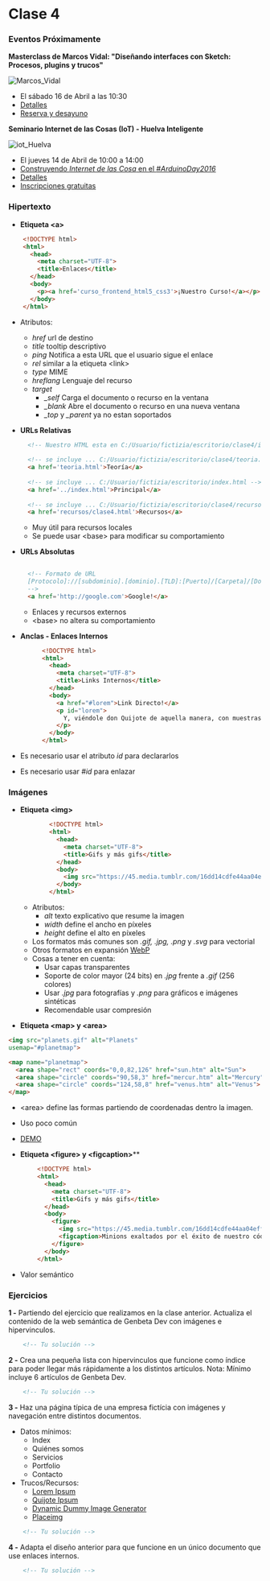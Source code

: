 # Clase 4

### Eventos Próximamente

**Masterclass de Marcos Vidal: "Diseñando interfaces con Sketch: Procesos, plugins y trucos"**

![Marcos_Vidal](http://www.fictizia.com/assets/imgs/blog/articles/26/sketch-masterclass-Marcos-Vidal.jpg)

- El sábado 16 de Abril a las 10:30
- [Detalles](http://www.fictizia.com/actualidad/sketch-masterclass-Marcos-Vidal)
- [Reserva y desayuno](http://entradium.com/entradas/masterclass-disenando-interfaces-con-sketch-procesos-plugins-y-trucos)


**Seminario Internet de las Cosas (IoT) - Huelva Inteligente**

![iot_Huelva](http://blog.huelvainteligente.es/wp-content/uploads/2016/03/blog-articulo.jpg)

- El jueves 14 de Abril de 10:00 a 14:00
- [Construyendo *Internet de las Cosa* en el *#ArduinoDay2016*](http://www.fictizia.com/actualidad/arduino-day-2016-calidad-del-aire)
- [Detalles](http://blog.huelvainteligente.es/noticias/internet-de-las-cosas-iot/)
- [Inscripciones gratuitas](http://www.diphuelva.es/servicios/inscripciones/busqueda/?idIns=80078048)


### Hipertexto

- **Etiqueta &lt;a&gt;**
```html
    <!DOCTYPE html>
    <html>
      <head>
        <meta charset="UTF-8">
        <title>Enlaces</title>
      </head>
      <body>
        <p><a href='curso_frontend_html5_css3'>¡Nuestro Curso!</a></p>
      </body> 
    </html>
```
  - Atributos:
    - *href* url de destino
    - *title* tooltip descriptivo
    - *ping* Notifica a esta URL que el usuario sigue el enlace
    - *rel* similar a la etiqueta &lt;link&gt;
    - *type* MIME
    - *hreflang* Lenguaje del recurso
    - *target* 
      - *_self* Carga el documento o recurso en la ventana
      - *_blank* Abre el documento o recurso en una nueva ventana
      - *_top* y *_parent* ya no estan soportados
- **URLs Relativas**
  ```html
    <!-- Nuestro HTML esta en C:/Usuario/fictizia/escritorio/clase4/index.html-->
    
    <!-- se incluye ... C:/Usuario/fictizia/escritorio/clase4/teoria.html -->
    <a href='teoria.html'>Teoría</a>
    
    <!-- se incluye ... C:/Usuario/fictizia/escritorio/index.html -->
    <a href='../index.html'>Principal</a>
    
    <!-- se incluye ... C:/Usuario/fictizia/escritorio/clase4/recursos -->
    <a href='recursos/clase4.html'>Recursos</a>
  ```
  - Muy útil para recursos locales
  - Se puede usar &lt;base&gt; para modificar su comportamiento

- **URLs Absolutas**
  ```html
    
    <!-- Formato de URL
    [Protocolo]://[subdominio].[dominio].[TLD]:[Puerto]/[Carpeta]/[Documento].[Extensión]#[marca]?[Query]
    -->
    <a href='http://google.com'>Google!</a>

  ```
  - Enlaces y recursos externos
  - &lt;base&gt; no altera su comportamiento

- **Anclas - Enlaces Internos**
  ```html
        <!DOCTYPE html>
        <html>
          <head>
            <meta charset="UTF-8">
            <title>Links Internos</title>
          </head>
          <body>
            <a href="#lorem">Link Directo!</a>
            <p id="lorem">
              Y, viéndole don Quijote de aquella manera, con muestras de tanta tristeza, le dijo: Sábete, Sancho, que no es un hombre más que otro si no hace más que otro. Todas estas borrascas que nos suceden son señales de que presto ha de serenar el tiempo y han de sucedernos bien las cosas; porque no es posible que el mal ni el bien sean durables, y de aquí se sigue que, habiendo durado mucho el mal, el bien está ya cerca. Así que, no debes congojarte por las desgracias que a mí me suceden, pues a ti no te cabe parte dellas.Y, viéndole don Quijote de aquella manera, con muestras de tanta tristeza, le dijo: Sábete, Sancho, que no es un hombre más que otro si no hace más que otro. Todas estas borrascas que nos suceden son señales de que presto ha de serenar el tiempo y han de sucedernos bien las cosas; porque no es posible que el mal ni el bien sean durables, y de aquí se sigue que, habiendo durado mucho el mal, el bien está ya cerca. Así que, no debes congojarte por las desgracias que a mí me suceden, pues a ti no
            </p>
          </body> 
        </html>
  ```
- Es necesario usar el atributo *id* para declararlos
- Es necesario usar *#id* para enlazar 

### Imágenes
- **Etiqueta &lt;img&gt;**
  ```html
          <!DOCTYPE html>
          <html>
            <head>
              <meta charset="UTF-8">
              <title>Gifs y más gifs</title>
            </head>
            <body>
              <img src="https://45.media.tumblr.com/16dd14cdfe44aa04eff6631e77011526/tumblr_nllmvfQvgj1uqlfk4o1_500.gif">
            </body> 
          </html>
  ```
  - Atributos:
    - *alt* texto explicativo que resume la imagen 
    - *width* define el ancho en píxeles
    - *height* define el alto en píxeles
  - Los formatos más comunes son *.gif, .jpg, .png* y *.svg* para vectorial
  - Otros formatos en expansión [WebP](https://es.wikipedia.org/wiki/WebP)
  - Cosas a tener en cuenta:
    - Usar capas transparentes
    - Soporte de color mayor (24 bits) en *.jpg* frente a *.gif* (256 colores)
    - Usar *.jpg* para fotografías y *.png* para gráficos e imágenes sintéticas
    - Recomendable usar compresión

- **Etiqueta &lt;map&gt; y &lt;area&gt;**
```html
<img src="planets.gif" alt="Planets"
usemap="#planetmap">

<map name="planetmap">
  <area shape="rect" coords="0,0,82,126" href="sun.htm" alt="Sun">
  <area shape="circle" coords="90,58,3" href="mercur.htm" alt="Mercury">
  <area shape="circle" coords="124,58,8" href="venus.htm" alt="Venus">
</map>
```
- &lt;area&gt; define las formas partiendo de coordenadas dentro la imagen.
- Uso poco común
- [DEMO](http://www.w3schools.com/tags/tryit.asp?filename=tryhtml_areamap)

- **Etiqueta &lt;figure&gt; y &lt;figcaption&gt;****
```html
        <!DOCTYPE html>
        <html>
          <head>
            <meta charset="UTF-8">
            <title>Gifs y más gifs</title>
          </head>
          <body>
            <figure>
              <img src="https://45.media.tumblr.com/16dd14cdfe44aa04eff6631e77011526/tumblr_nllmvfQvgj1uqlfk4o1_500.gif" alt="Minions celebrando el éxito">
              <figcaption>Minions exaltados por el éxito de nuestro código Funcional.</figcaption>
            </figure>
          </body> 
        </html>
```
  - Valor semántico
  
### Ejercicios

**1 -** Partiendo del ejercicio que realizamos en la clase anterior. Actualiza el contenido de la web semántica de Genbeta Dev con imágenes e hipervinculos. 
```html
    <!-- Tu solución -->
```

**2 -** Crea una pequeña lista con hipervinculos que funcione como índice para poder llegar más rápidamente a los distintos artículos. 
Nota: Mínimo incluye 6 artículos de Genbeta Dev.
```html
    <!-- Tu solución -->
```

**3 -** Haz una página típica de una empresa fictícia con imágenes y navegación entre distintos documentos.
- Datos mínimos:
    - Index
    - Quiénes somos
    - Servicios
    - Portfolio
    - Contacto
- Trucos/Recursos:
    - [Lorem Ipsum](http://es.lipsum.com/)
    - [Quijote Ipsum](http://www.quijotipsum.com/)
    - [Dynamic Dummy Image Generator](http://dummyimage.com/)
    - [Placeimg](https://placeimg.com/)
```html
    <!-- Tu solución -->
```

**4 -** Adapta el diseño anterior para que funcione en un único documento que use enlaces internos.
```html
    <!-- Tu solución -->
```
